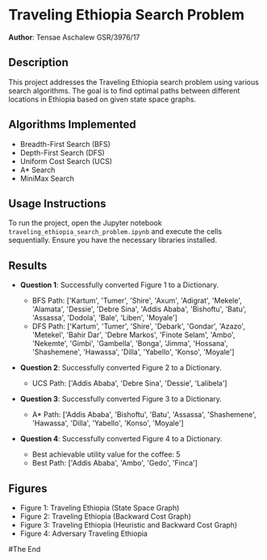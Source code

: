 # Traveling Ethiopia Search Problem

**Author**: Tensae Aschalew GSR/3976/17

## Description

This project addresses the Traveling Ethiopia search problem using various search algorithms. The goal is to find optimal paths between different locations in Ethiopia based on given state space graphs.

## Algorithms Implemented

- Breadth-First Search (BFS)
- Depth-First Search (DFS)
- Uniform Cost Search (UCS)
- A\* Search
- MiniMax Search

## Usage Instructions

To run the project, open the Jupyter notebook `traveling_ethiopia_search_problem.ipynb` and execute the cells sequentially. Ensure you have the necessary libraries installed.

## Results

- **Question 1**: Successfully converted Figure 1 to a Dictionary.
  - BFS Path: ['Kartum', 'Tumer', 'Shire', 'Axum', 'Adigrat', 'Mekele', 'Alamata', 'Dessie', 'Debre Sina', 'Addis Ababa', 'Bishoftu', 'Batu', 'Assassa', 'Dodola', 'Bale', 'Liben', 'Moyale']
  - DFS Path: ['Kartum', 'Tumer', 'Shire', 'Debark', 'Gondar', 'Azazo', 'Metekel', 'Bahir Dar', 'Debre Markos', 'Finote Selam', 'Ambo', 'Nekemte', 'Gimbi', 'Gambella', 'Bonga', 'Jimma', 'Hossana', 'Shashemene', 'Hawassa', 'Dilla', 'Yabello', 'Konso', 'Moyale']
- **Question 2**: Successfully converted Figure 2 to a Dictionary.

  - UCS Path: ['Addis Ababa', 'Debre Sina', 'Dessie', 'Lalibela']

- **Question 3**: Successfully converted Figure 3 to a Dictionary.

  - A\* Path: ['Addis Ababa', 'Bishoftu', 'Batu', 'Assassa', 'Shashemene', 'Hawassa', 'Dilla', 'Yabello', 'Konso', 'Moyale']

- **Question 4**: Successfully converted Figure 4 to a Dictionary.
  - Best achievable utility value for the coffee: 5
  - Best Path: ['Addis Ababa', 'Ambo', 'Gedo', 'Finca']

## Figures

- Figure 1: Traveling Ethiopia (State Space Graph)
- Figure 2: Traveling Ethiopia (Backward Cost Graph)
- Figure 3: Traveling Ethiopia (Heuristic and Backward Cost Graph)
- Figure 4: Adversary Traveling Ethiopia

#The End
